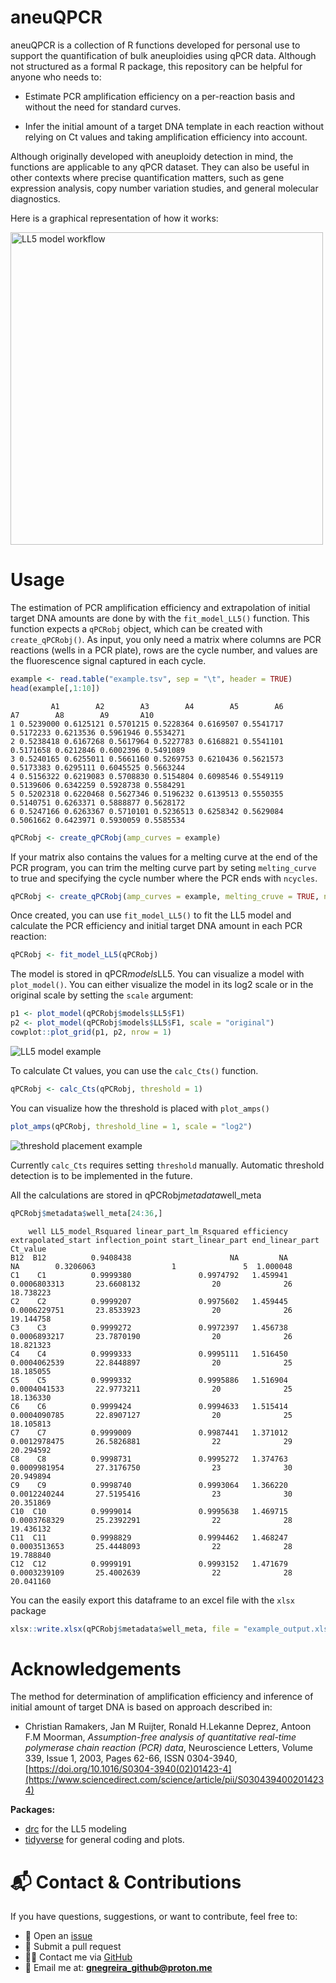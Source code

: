 # aneuQPCR
aneuQPCR is a collection of R functions developed for personal use to support the quantification of bulk aneuploidies using qPCR data. Although not structured as a formal R package, this repository can be helpful for anyone who needs to:

- Estimate PCR amplification efficiency on a per-reaction basis and without the need for standard curves.

- Infer the initial amount of a target DNA template in each reaction without relying on Ct values and taking amplification efficiency into account. 

Although originally developed with aneuploidy detection in mind, the functions are applicable to any qPCR dataset. They can also be useful in other contexts where precise quantification matters, such as gene expression analysis, copy number variation studies, and general molecular diagnostics.

Here is a graphical representation of how it works:

<img src="figures/animation.gif" alt="LL5 model workflow" width="500"/>

# Usage
The estimation of PCR amplification efficiency and extrapolation of initial target DNA amounts are done by with the `fit_model_LL5()` function. This function expects a `qPCRobj` object, which can be created with `create_qPCRobj()`. As input, you only need a matrix where columns are PCR reactions (wells in a PCR plate), rows are the cycle number, and values are the fluorescence signal captured in each cycle. 
```r
example <- read.table("example.tsv", sep = "\t", header = TRUE)
head(example[,1:10])
```
```
         A1        A2        A3        A4        A5        A6        A7        A8        A9       A10
1 0.5239000 0.6125121 0.5701215 0.5228364 0.6169507 0.5541717 0.5172233 0.6213536 0.5961946 0.5534271
2 0.5238418 0.6167268 0.5617964 0.5227783 0.6168821 0.5541101 0.5171658 0.6212846 0.6002396 0.5491089
3 0.5240165 0.6255011 0.5661160 0.5269753 0.6210436 0.5621573 0.5173383 0.6295111 0.6045525 0.5663244
4 0.5156322 0.6219083 0.5708830 0.5154804 0.6098546 0.5549119 0.5139606 0.6342259 0.5928738 0.5584291
5 0.5202318 0.6220468 0.5627346 0.5196232 0.6139513 0.5550355 0.5140751 0.6263371 0.5888877 0.5628172
6 0.5247166 0.6263367 0.5710101 0.5236513 0.6258342 0.5629084 0.5061662 0.6423971 0.5930059 0.5585534
```
```r
qPCRobj <- create_qPCRobj(amp_curves = example)
```
If your matrix also contains the values for a melting curve at the end of the PCR program, you can trim the melting curve part by seting `melting_curve` to true and specifying the cycle number where the PCR ends with `ncycles`. 
```r
qPCRobj <- create_qPCRobj(amp_curves = example, melting_cruve = TRUE, ncycles = 40)
```
Once created, you can use `fit_model_LL5()` to fit the LL5 model and calculate the PCR efficiency and initial target DNA amount in each PCR reaction:
```r
qPCRobj <- fit_model_LL5(qPCRobj)
```
The model is stored in qPCR$models$LL5. You can visualize a model with `plot_model()`. You can either visualize the model in its log2 scale or in the original scale by setting the `scale` argument:
```r
p1 <- plot_model(qPCRobj$models$LL5$F1)
p2 <- plot_model(qPCRobj$models$LL5$F1, scale = "original")
cowplot::plot_grid(p1, p2, nrow = 1)
```
![LL5 model example](figures/model_example.png)

To calculate Ct values, you can use the `calc_Cts()` function.
```r
qPCRobj <- calc_Cts(qPCRobj, threshold = 1)
```
You can visualize how the threshold is placed with `plot_amps()` 
```r
plot_amps(qPCRobj, threshold_line = 1, scale = "log2")
```
![threshold placement example](figures/amps_example.png)

Currently `calc_Cts` requires setting `threshold` manually. Automatic threshold detection is to be implemented in the future.

All the calculations are stored in qPCRobj$metadata$well_meta
```r
qPCRobj$metadata$well_meta[24:36,]
```
```
    well LL5_model_Rsquared linear_part_lm_Rsquared efficiency extrapolated_start inflection_point start_linear_part end_linear_part  Ct_value
B12  B12          0.9408438                      NA         NA                 NA        0.3206063                 1               5  1.000048
C1    C1          0.9999380               0.9974792   1.459941       0.0006803313       23.6608132                20              26 18.738223
C2    C2          0.9999207               0.9975602   1.459445       0.0006229751       23.8533923                20              26 19.144758
C3    C3          0.9999272               0.9972397   1.456738       0.0006893217       23.7870190                20              26 18.821323
C4    C4          0.9999333               0.9995111   1.516450       0.0004062539       22.8448897                20              25 18.185055
C5    C5          0.9999332               0.9995886   1.516904       0.0004041533       22.9773211                20              25 18.136330
C6    C6          0.9999424               0.9994633   1.515414       0.0004090785       22.8907127                20              25 18.105813
C7    C7          0.9999009               0.9987441   1.371012       0.0012978475       26.5826881                22              29 20.294592
C8    C8          0.9998731               0.9995272   1.374763       0.0009981954       27.3176750                23              30 20.949894
C9    C9          0.9998740               0.9993064   1.366220       0.0012240244       27.5195416                23              30 20.351869
C10  C10          0.9999014               0.9995638   1.469715       0.0003768329       25.2392291                22              28 19.436132
C11  C11          0.9998829               0.9994462   1.468247       0.0003513653       25.4448093                22              28 19.788840
C12  C12          0.9999191               0.9993152   1.471679       0.0003239109       25.4002639                22              28 20.041160
```
You can the easily export this dataframe to an excel file with the `xlsx` package
```r
xlsx::write.xlsx(qPCRobj$metadata$well_meta, file = "example_output.xlsx", row.names = FALSE)
```

# Acknowledgements
The method for determination of amplification efficiency and inference of initial amount of target DNA is based on approach described in:

- Christian Ramakers, Jan M Ruijter, Ronald H.Lekanne Deprez, Antoon F.M Moorman,
*Assumption-free analysis of quantitative real-time polymerase chain reaction (PCR) data*,
Neuroscience Letters,
Volume 339, Issue 1,
2003,
Pages 62-66,
ISSN 0304-3940,
[https://doi.org/10.1016/S0304-3940(02)01423-4](https://www.sciencedirect.com/science/article/pii/S0304394002014234)

**Packages:**
- [drc](https://cran.r-project.org/web/packages/drc/) for the LL5 modeling
- [tidyverse](https://www.tidyverse.org/) for general coding and plots.

# 📬 Contact & Contributions

If you have questions, suggestions, or want to contribute, feel free to:

- 🐛 Open an [issue](https://github.com/gabrielnegreira/aneuQPCR/issues)  
- 🔧 Submit a pull request  
- 🧑‍💻 Contact me via [GitHub](https://github.com/gabrielnegreira)  
- 📧 Email me at: **gnegreira_github@proton.me**
